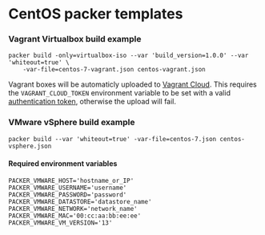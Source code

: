 # CentOS packer templates

### Vagrant Virtualbox build example

	packer build -only=virtualbox-iso --var 'build_version=1.0.0' --var 'whiteout=true' \
		-var-file=centos-7-vagrant.json centos-vagrant.json

Vagrant boxes will be automaticly uploaded to [Vagrant Cloud](https://app.vagrantup.com/). This requires the `VAGRANT_CLOUD_TOKEN` environment variable to be set with a valid [authentication token](https://app.vagrantup.com/settings/security), otherwise the upload will fail.

### VMware vSphere build example

	packer build --var 'whiteout=true' -var-file=centos-7.json centos-vsphere.json

#### Required environment variables

	PACKER_VMWARE_HOST='hostname_or_IP'
	PACKER_VMWARE_USERNAME='username'
	PACKER_VMWARE_PASSWORD='password'
	PACKER_VMWARE_DATASTORE='datastore_name'
	PACKER_VMWARE_NETWORK='network_name'
	PACKER_VMWARE_MAC='00:cc:aa:bb:ee:ee'
	PACKER_VMWARE_VM_VERSION='13'